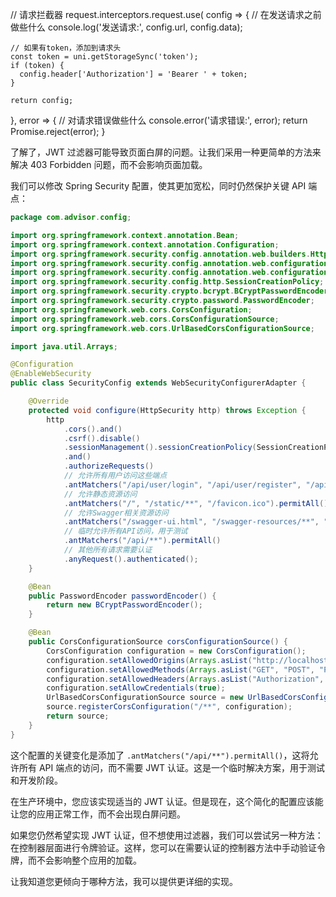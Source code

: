 // 请求拦截器
request.interceptors.request.use(
  config => {
    // 在发送请求之前做些什么
    console.log('发送请求:', config.url, config.data);
    
    // 如果有token，添加到请求头
    const token = uni.getStorageSync('token');
    if (token) {
      config.header['Authorization'] = 'Bearer ' + token;
    }
    
    return config;
  },
  error => {
    // 对请求错误做些什么
    console.error('请求错误:', error);
    return Promise.reject(error);
  }









了解了，JWT 过滤器可能导致页面白屏的问题。让我们采用一种更简单的方法来解决 403 Forbidden 问题，而不会影响页面加载。

我们可以修改 Spring Security 配置，使其更加宽松，同时仍然保护关键 API 端点：

`````java:demo1/src/main/java/com/advisor/config/SecurityConfig.java
package com.advisor.config;

import org.springframework.context.annotation.Bean;
import org.springframework.context.annotation.Configuration;
import org.springframework.security.config.annotation.web.builders.HttpSecurity;
import org.springframework.security.config.annotation.web.configuration.EnableWebSecurity;
import org.springframework.security.config.annotation.web.configuration.WebSecurityConfigurerAdapter;
import org.springframework.security.config.http.SessionCreationPolicy;
import org.springframework.security.crypto.bcrypt.BCryptPasswordEncoder;
import org.springframework.security.crypto.password.PasswordEncoder;
import org.springframework.web.cors.CorsConfiguration;
import org.springframework.web.cors.CorsConfigurationSource;
import org.springframework.web.cors.UrlBasedCorsConfigurationSource;

import java.util.Arrays;

@Configuration
@EnableWebSecurity
public class SecurityConfig extends WebSecurityConfigurerAdapter {

    @Override
    protected void configure(HttpSecurity http) throws Exception {
        http
            .cors().and()
            .csrf().disable()
            .sessionManagement().sessionCreationPolicy(SessionCreationPolicy.STATELESS)
            .and()
            .authorizeRequests()
            // 允许所有用户访问这些端点
            .antMatchers("/api/user/login", "/api/user/register", "/api/user/register/send-code").permitAll()
            // 允许静态资源访问
            .antMatchers("/", "/static/**", "/favicon.ico").permitAll()
            // 允许Swagger相关资源访问
            .antMatchers("/swagger-ui.html", "/swagger-resources/**", "/v2/api-docs", "/webjars/**").permitAll()
            // 临时允许所有API访问，用于测试
            .antMatchers("/api/**").permitAll()
            // 其他所有请求需要认证
            .anyRequest().authenticated();
    }

    @Bean
    public PasswordEncoder passwordEncoder() {
        return new BCryptPasswordEncoder();
    }

    @Bean
    public CorsConfigurationSource corsConfigurationSource() {
        CorsConfiguration configuration = new CorsConfiguration();
        configuration.setAllowedOrigins(Arrays.asList("http://localhost:5173", "http://localhost:8080"));
        configuration.setAllowedMethods(Arrays.asList("GET", "POST", "PUT", "DELETE", "OPTIONS"));
        configuration.setAllowedHeaders(Arrays.asList("Authorization", "Content-Type", "X-Requested-With"));
        configuration.setAllowCredentials(true);
        UrlBasedCorsConfigurationSource source = new UrlBasedCorsConfigurationSource();
        source.registerCorsConfiguration("/**", configuration);
        return source;
    }
}
`````




这个配置的关键变化是添加了 `.antMatchers("/api/**").permitAll()`，这将允许所有 API 端点的访问，而不需要 JWT 认证。这是一个临时解决方案，用于测试和开发阶段。

在生产环境中，您应该实现适当的 JWT 认证。但是现在，这个简化的配置应该能让您的应用正常工作，而不会出现白屏问题。

如果您仍然希望实现 JWT 认证，但不想使用过滤器，我们可以尝试另一种方法：在控制器层面进行令牌验证。这样，您可以在需要认证的控制器方法中手动验证令牌，而不会影响整个应用的加载。

让我知道您更倾向于哪种方法，我可以提供更详细的实现。
